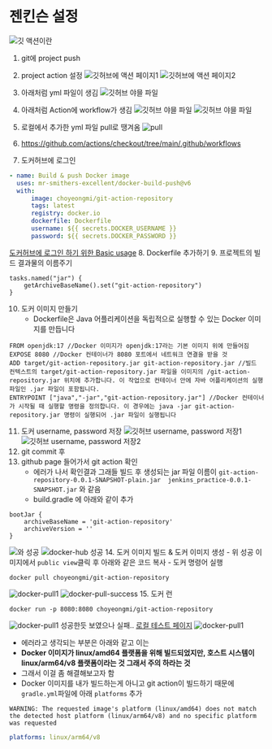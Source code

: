 # 젠킨슨 설정

![깃 액션이란](./image/git-action.png )

1. git에 project push
2. project action 설정
![깃허브에 액션 페이지1](./image/jenkins-action1.png) 
![깃허브에 액션 페이지2](./image/jenkins-action2.png)
3. 아래처럼 yml 파일이 생김
![깃허브 야믈 파일](./image/git-jenkins-yaml.png)
4. 아래처럼 Action에 workflow가 생김
![깃허브 야믈 파일](./image/git-workflow-fail.png)
![깃허브 야믈 파일](./image/git-workflow-success.png)
5. 로컬에서 추가한 yml 파일 pull로 땡겨옴
![pull](./image/git-pull.png)
6. https://github.com/actions/checkout/tree/main/.github/workflows

7. 도커허브에 로그인
```yaml
- name: Build & push Docker image
  uses: mr-smithers-excellent/docker-build-push@v6
  with: 
      image: choyeongmi/git-action-repository
      tags: latest
      registry: docker.io
      dockerfile: Dockerfile
      username: ${{ secrets.DOCKER_USERNAME }}
      password: ${{ secrets.DOCKER_PASSWORD }}
```
[도커허브에 로그인 하기 위한 Basic usage](https://github.com/marketplace/actions/docker-build-push-action)
8. Dockerfile 추가하기
9. 프로젝트의 빌드 결과물의 이름주기
```text
tasks.named("jar") {
	getArchiveBaseName().set("git-action-repository")
}
```
10. 도커 이미지 만들기
    - Dockerfile은 Java 어플리케이션을 독립적으로 실행할 수 있는 Docker 이미지를 만듭니다
```docker
FROM openjdk:17 //Docker 이미지가 openjdk:17라는 기본 이미지 위에 만들어짐
EXPOSE 8080 //Docker 컨테이너가 8080 포트에서 네트워크 연결을 받을 것
ADD target/git-action-repository.jar git-action-repository.jar //빌드 컨텍스트의 target/git-action-repository.jar 파일을 이미지의 /git-action-repository.jar 위치에 추가합니다. 이 작업으로 컨테이너 안에 자바 어플리케이션의 실행 파일인 .jar 파일이 포함됩니다.
ENTRYPOINT ["java","-jar","git-action-repository.jar"] //Docker 컨테이너가 시작될 때 실행할 명령을 정의합니다. 이 경우에는 java -jar git-action-repository.jar 명령이 실행되어 .jar 파일이 실행됩니다
```
11. 도커 username, password 저장
![깃허브 username, password 저장1](./image/git-action-secrets1.png)
![깃허브 username, password 저장2](./image/git-action-secrets2.png)
12. git commit 후
13. github page 들어가서 git action 확인
    - 에러가 나서 확인결과 그래들 빌드 후 생성되는 jar 파일 이름이 `git-action-repository-0.0.1-SNAPSHOT-plain.jar  jenkins_practice-0.0.1-SNAPSHOT.jar` 와 같음
    - build.gradle 에 아래와 같이 추가
```text
bootJar {
	archiveBaseName = 'git-action-repository'
	archiveVersion = ''
}
```
![와 성공](./image/docker-configuration-success1.png)
![docker-hub 성공](./image/docker-configuration-success2.png)
14. 도커 이미지 빌드 & 도커 이미지 생성
    - 위 성공 이미지에서 `public view`클릭 후 아래와 같은 코드 복사
    - 도커 명령어 실행
```docker
docker pull choyeongmi/git-action-repository
```
![docker-pull1](./image/docker-pull1.png)
![docker-pull-success](./image/docker-pull2.png)
15. 도커 런
```docker
docker run -p 8080:8080 choyeongmi/git-action-repository
```
![docker-pull1](./image/docker-run-success.png)
성공한듯 보였으나 실패..
[로컬 테스트 페이지](http://localhost:8080/welcome)
![docker-pull1](./image/docker-run-fail.png)

- 에러라고 생각되는 부분은 아래와 같고 이는 
- **Docker 이미지가 linux/amd64 플랫폼을 위해 빌드되었지만, 호스트 시스템이 linux/arm64/v8 플랫폼이라는 것 그래서 주의 하라는 것**
- 그래서 이걸 좀 해결해보고자 함
- Docker 이미지를 내가 빌드하는게 아니고 git action이 빌드하기 때문에 `gradle.yml`파일에 아래 `platforms` 추가
```text
WARNING: The requested image's platform (linux/amd64) does not match the detected host platform (linux/arm64/v8) and no specific platform was requested
```
```yaml
platforms: linux/arm64/v8
```